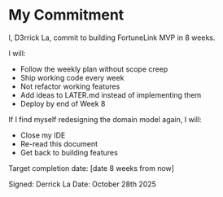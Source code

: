 # My Commitment

I, D3rrick La, commit to building FortuneLink MVP in 8 weeks.

I will:
- Follow the weekly plan without scope creep
- Ship working code every week
- Not refactor working features
- Add ideas to LATER.md instead of implementing them
- Deploy by end of Week 8

If I find myself redesigning the domain model again, I will:
- Close my IDE
- Re-read this document
- Get back to building features

Target completion date: [date 8 weeks from now]

Signed: Derrick La
Date: October 28th 2025
